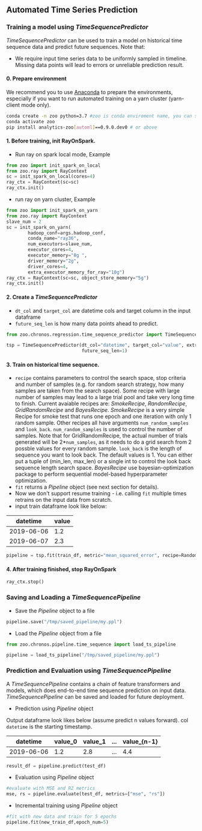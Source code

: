 ## Automated Time Series Prediction 



### Training a model using _TimeSequencePredictor_

_TimeSequencePredictor_ can be used to train a model on historical time sequence data and predict future sequences. Note that:   
  * We require input time series data to be uniformly sampled in timeline. Missing data points will lead to errors or unreliable prediction result. 

#### 0. Prepare environment

We recommend you to use [Anaconda](https://www.anaconda.com/distribution/#linux) to prepare the environments, especially if you want to run automated training on a yarn cluster (yarn-client mode only).

```bash
conda create -n zoo python=3.7 #zoo is conda enviroment name, you can set another name you like.
conda activate zoo
pip install analytics-zoo[automl]==0.9.0.dev0 # or above
```

#### 1. Before training, init RayOnSpark.   

* Run ray on spark local mode, Example
  
```python
from zoo import init_spark_on_local
from zoo.ray import RayContext
sc = init_spark_on_local(cores=4)
ray_ctx = RayContext(sc=sc)
ray_ctx.init()
```

* run ray on yarn cluster, Example  
      
```python
from zoo import init_spark_on_yarn
from zoo.ray import RayContext
slave_num = 2
sc = init_spark_on_yarn(
        hadoop_conf=args.hadoop_conf,
        conda_name="ray36",
        num_executors=slave_num,
        executor_cores=4,
        executor_memory="8g ",
        driver_memory="2g",
        driver_cores=4,
        extra_executor_memory_for_ray="10g")
ray_ctx = RayContext(sc=sc, object_store_memory="5g")
ray_ctx.init()
```

#### 2. Create a _TimeSequencePredictor_

* `dt_col` and `target_col` are datetime cols and target column in the input dataframe 
* `future_seq_len` is how many data points ahead to predict.

```python
from zoo.chronos.regression.time_sequence_predictor import TimeSequencePredictor

tsp = TimeSequencePredictor(dt_col="datetime", target_col="value", extra_features_col=None,
                            future_seq_len=1)
```

#### 3. Train on historical time sequence. 

* ```recipe``` contains parameters to control the search space, stop criteria and number of samples (e.g. for random search strategy, how many samples are taken from the search space). Some recipe with large number of samples may lead to a large trial pool and take very long time to finish. Current avaiable recipes are: _SmokeRecipe_, _RandomRecipe_, _GridRandomRecipe_ and _BayesRecipe_. _SmokeRecipe_ is a very simple Recipe for smoke test that runs one epoch and one iteration with only 1 random sample. Other recipes all have arguments ```num_random_samples``` and ```look_back```. ```num_random_samples``` is used to control the number of samples. Note that for GridRandomRecipe, the actual number of trials generated will be 2*```num_samples```, as it needs to do a grid search from 2 possble values for every random sample. ```look_back``` is the length of sequence you want to look back. The default values is 1. You can either put a tuple of (min_len, max_len) or a single int to control the look back sequence length search space. _BayesRecipe_ use bayesian-optimization package to perform sequential model-based hyperparameter optimization.
* ```fit``` returns a _Pipeline_ object (see next section for details). 
* Now we don't support resume training - i.e. calling ```fit``` multiple times retrains on the input data from scratch. 
* input train dataframe look like below: 

|datetime|value|
| --------|----- |
|2019-06-06|1.2|
|2019-06-07|2.3|...|

```python
pipeline = tsp.fit(train_df, metric="mean_squared_error", recipe=RandomRecipe(num_samples=1))
```

#### 4. After training finished, stop RayOnSpark

```python
ray_ctx.stop()
```

### Saving and Loading a _TimeSequencePipeline_
* Save the _Pipeline_ object to a file

```python
pipeline.save("/tmp/saved_pipeline/my.ppl")
```

* Load the _Pipeline_ object from a file

```python
from zoo.chronos.pipeline.time_sequence import load_ts_pipeline

pipeline = load_ts_pipeline("/tmp/saved_pipeline/my.ppl")
```

### Prediction and Evaluation using _TimeSequencePipeline_ 

A _TimeSequencePipeline_ contains a chain of feature transformers and models, which does end-to-end time sequence prediction on input data. _TimeSequencePipeline_ can be saved and loaded for future deployment.      

* Prediction using _Pipeline_ object

Output dataframe look likes below (assume predict n values forward). col `datetime` is the starting timestamp.  

|datetime|value_0|value_1|...|value_{n-1}|
| --------|----- | ------|---|---- |
|2019-06-06|1.2|2.8|...|4.4|

```python
result_df = pipeline.predict(test_df)
```

* Evaluation using _Pipeline_ object

```python
#evaluate with MSE and R2 metrics
mse, rs = pipeline.evaluate(test_df, metrics=["mse", "rs"])
```

* Incremental training using _Pipeline_ object

```python
#fit with new data and train for 5 epochs
pipeline.fit(new_train_df,epoch_num=5)
```
